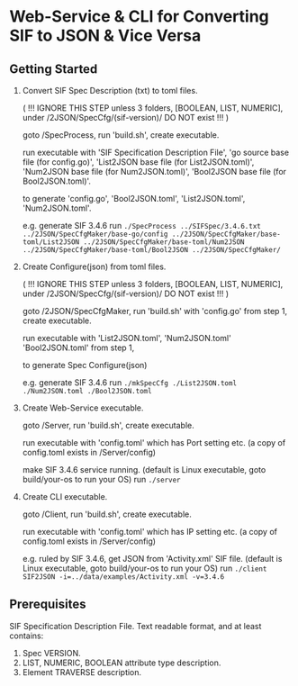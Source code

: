 # Web-Service & CLI for Converting SIF to JSON & Vice Versa

## Getting Started

1. Convert SIF Spec Description (txt) to toml files.

    ( !!! IGNORE THIS STEP unless 3 folders, [BOOLEAN, LIST, NUMERIC], under /2JSON/SpecCfg/(sif-version)/ DO NOT exist !!! )

    goto /SpecProcess, run 'build.sh', create executable.

    run executable with 'SIF Specification Description File',
                        'go source base file (for config.go)',
                        'List2JSON base file (for List2JSON.toml)',
                        'Num2JSON base file (for Num2JSON.toml)',
                        'Bool2JSON base file (for Bool2JSON.toml)'.

    to generate 'config.go',
                'Bool2JSON.toml',
                'List2JSON.toml',
                'Num2JSON.toml'.

    e.g. generate SIF 3.4.6
    run `./SpecProcess ../SIFSpec/3.4.6.txt ../2JSON/SpecCfgMaker/base-go/config ../2JSON/SpecCfgMaker/base-toml/List2JSON ../2JSON/SpecCfgMaker/base-toml/Num2JSON ../2JSON/SpecCfgMaker/base-toml/Bool2JSON ../2JSON/SpecCfgMaker/`

2. Create Configure(json) from toml files.

    ( !!! IGNORE THIS STEP unless 3 folders, [BOOLEAN, LIST, NUMERIC], under /2JSON/SpecCfg/(sif-version)/ DO NOT exist !!! )

    goto /2JSON/SpecCfgMaker, run 'build.sh'
                              with 'config.go' from step 1, create executable.

    run executable with 'List2JSON.toml',
                        'Num2JSON.toml'
                        'Bool2JSON.toml' from step 1,

    to generate Spec Configure(json)

    e.g. generate SIF 3.4.6
    run `./mkSpecCfg ./List2JSON.toml ./Num2JSON.toml ./Bool2JSON.toml`

3. Create Web-Service executable.

    goto /Server, run 'build.sh', create executable.

    run executable with 'config.toml' which has Port setting etc.
    (a copy of config.toml exists in /Server/config)

    make SIF 3.4.6 service running. (default is Linux executable, goto build/your-os to run your OS)
    run `./server`

4. Create CLI executable.

    goto /Client, run 'build.sh', create executable.

    run executable with 'config.toml' which has IP setting etc.
    (a copy of config.toml exists in /Server/config)

    e.g. ruled by SIF 3.4.6, get JSON from 'Activity.xml' SIF file. (default is Linux executable, goto build/your-os to run your OS)
    run `./client SIF2JSON -i=../data/examples/Activity.xml -v=3.4.6`

## Prerequisites

SIF Specification Description File.
Text readable format, and at least contains:

   1. Spec VERSION.
   2. LIST, NUMERIC, BOOLEAN attribute type description.
   3. Element TRAVERSE description.
